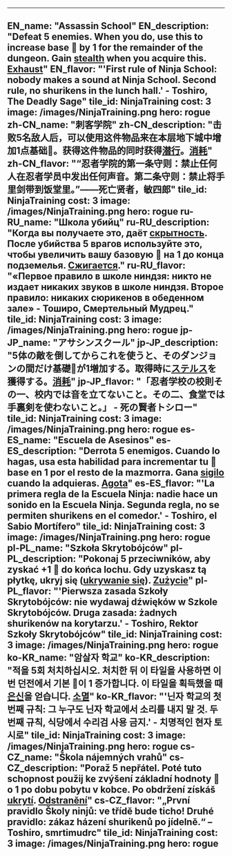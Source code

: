 ---

EN_name: "Assassin School"
EN_description: "Defeat 5 enemies. When you do, use this to increase base 🔸 by 1 for the remainder of the dungeon. Gain <u>stealth</u> when you acquire this. <u>Exhaust</u>"
EN_flavor: "'First rule of Ninja School: nobody makes a sound at Ninja School. Second rule, no shurikens in the lunch hall.' - Toshiro, The Deadly Sage"
tile_id: NinjaTraining
cost: 3
image: /images/NinjaTraining.png
hero: rogue
zh-CN_name: "刺客学院"
zh-CN_description: "击败5名敌人后，可以使用这件物品来在本层地下城中增加1点基础🔸。获得这件物品的同时获得<u>潜行</u>。<u>消耗</u>"
zh-CN_flavor: "“忍者学院的第一条守则：禁止任何人在忍者学员中发出任何声音。第二条守则：禁止将手里剑带到饭堂里。”——死亡贤者，敏四郎"
tile_id: NinjaTraining
cost: 3
image: /images/NinjaTraining.png
hero: rogue
ru-RU_name: "Школа убийц"
ru-RU_description: "Когда вы получаете это, даёт <u>скрытность</u>. После убийства 5 врагов используйте это, чтобы увеличить вашу базовую 🔸 на 1 до конца подземелья. <u>Сжигается</u>."
ru-RU_flavor: "«Первое правило в школе ниндзя: никто не издает никаких звуков в школе ниндзя. Второе правило: никаких сюрикенов в обеденном зале» - Тоширо, Смертельный Мудрец."
tile_id: NinjaTraining
cost: 3
image: /images/NinjaTraining.png
hero: rogue
jp-JP_name: "アサシンスクール"
jp-JP_description: "5体の敵を倒してからこれを使うと、そのダンジョンの間だけ基礎🔸が1増加する。取得時に<u>ステルス</u>を獲得する。<u>消耗</u>"
jp-JP_flavor: "「忍者学校の校則その一、校内では音を立てないこと。その二、食堂では手裏剣を使わないこと。」 - 死の賢者トシロー"
tile_id: NinjaTraining
cost: 3
image: /images/NinjaTraining.png
hero: rogue
es-ES_name: "Escuela de Asesinos"
es-ES_description: "Derrota 5 enemigos. Cuando lo hagas, usa esta habilidad para incrementar tu 🔸 base en 1 por el resto de la mazmorra. Gana <u>sigilo</u> cuando la adquieras. <u>Agota</u>"
es-ES_flavor: "'La primera regla de la Escuela Ninja: nadie hace un sonido en la Escuela Ninja. Segunda regla, no se permiten shurikens en el comedor.' - Toshiro, el Sabio Mortífero"
tile_id: NinjaTraining
cost: 3
image: /images/NinjaTraining.png
hero: rogue
pl-PL_name: "Szkoła Skrytobójców"
pl-PL_description: "Pokonaj 5 przeciwników, aby zyskać +1 🔸 do końca lochu. Gdy uzyskasz tą płytkę, ukryj się (<u>ukrywanie się</u>). <u>Zużycie</u>"
pl-PL_flavor: "'Pierwsza zasada Szkoły Skrytobójców: nie wydawaj dźwięków w Szkole Skrytobójców. Druga zasada: żadnych shurikenów na korytarzu.' - Toshiro, Rektor Szkoły Skrytobójców"
tile_id: NinjaTraining
cost: 3
image: /images/NinjaTraining.png
hero: rogue
ko-KR_name: "암살자 학교"
ko-KR_description: "적을 5회 처치하십시오. 처치한 뒤 이 타일을 사용하면 이번 던전에서 기본 🔸이 1 증가합니다. 이 타일을 획득했을 때 <u>은신</u>을 얻습니다. <u>소멸</u>"
ko-KR_flavor: "'닌자 학교의 첫 번째 규칙: 그 누구도 닌자 학교에서 소리를 내지 말 것. 두 번째 규칙, 식당에서 수리검 사용 금지.' - 치명적인 현자 토시로"
tile_id: NinjaTraining
cost: 3
image: /images/NinjaTraining.png
hero: rogue
cs-CZ_name: "Škola nájemných vrahů"
cs-CZ_description: "Poraž 5 nepřátel. Poté tuto schopnost použij ke zvýšení základní hodnoty 🔸 o 1 po dobu pobytu v kobce. Po obdržení získáš <u>ukrytí</u>. <u>Odstranění</u>"
cs-CZ_flavor: "„První pravidlo Školy ninjů: ve třídě bude ticho! Druhé pravidlo: zákaz házení shurikenů po jídelně.“ – Toshiro, smrtimudrc"
tile_id: NinjaTraining
cost: 3
image: /images/NinjaTraining.png
hero: rogue
---